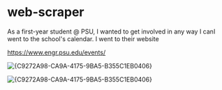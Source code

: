 # web-scraper

As a first-year student @ PSU, I wanted to get involved in any way I canI went to the school's calendar. I went to their website

https://www.engr.psu.edu/events/

![{C9272A98-CA9A-4175-9BA5-B355C1EB0406}](https://github.com/user-attachments/assets/ea03c009-9986-4104-9ca2-031bb5da860f)

![{C9272A98-CA9A-4175-9BA5-B355C1EB0406}](https://github.com/user-attachments/assets/ca4e0906-0eb5-42a8-a2df-6234ed8ae559)
